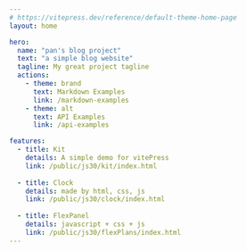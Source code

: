```yaml
---
# https://vitepress.dev/reference/default-theme-home-page
layout: home

hero:
  name: "pan's blog project"
  text: "a simple blog website"
  tagline: My great project tagline
  actions:
    - theme: brand
      text: Markdown Examples
      link: /markdown-examples
    - theme: alt
      text: API Examples
      link: /api-examples

features:
  - title: Kit
    details: A simple demo for vitePress
    link: /public/js30/kit/index.html
    
  - title: Clock
    details: made by html, css, js
    link: /public/js30/clock/index.html
    
  - title: FlexPanel
    details: javascript + css + js
    link: /public/js30/flexPlans/index.html
---
```


